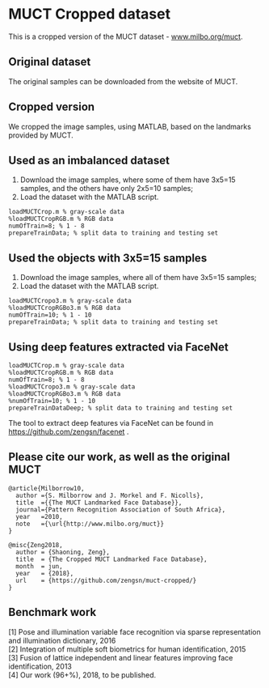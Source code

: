 # MUCT Cropped dataset

This is a cropped version of the MUCT dataset - www.milbo.org/muct.

## Original dataset

The original samples can be downloaded from the website of MUCT. 

## Cropped version

We cropped the image samples, using MATLAB, based on the landmarks provided by MUCT.

## Used as an imbalanced dataset

1. Download the image samples, where some of them have 3x5=15 samples, and the others have only 2x5=10 samples;
2. Load the dataset with the MATLAB script. 

```  
loadMUCTCrop.m % gray-scale data
%loadMUCTCropRGB.m % RGB data
numOfTrain=8; % 1 - 8 
prepareTrainData; % split data to training and testing set
```  

## Used the objects with 3x5=15 samples

1. Download the image samples, where all of them have 3x5=15 samples;
2. Load the dataset with the MATLAB script. 

```  
loadMUCTCropo3.m % gray-scale data
%loadMUCTCropRGBo3.m % RGB data
numOfTrain=10; % 1 - 10 
prepareTrainData; % split data to training and testing set
```  

## Using deep features extracted via FaceNet

```  
loadMUCTCrop.m % gray-scale data
%loadMUCTCropRGB.m % RGB data
numOfTrain=8; % 1 - 8 
%loadMUCTCropo3.m % gray-scale data
%loadMUCTCropRGBo3.m % RGB data
%numOfTrain=10; % 1 - 10 
prepareTrainDataDeep; % split data to training and testing set
```  

The tool to extract deep features via FaceNet can be found in https://github.com/zengsn/facenet .

## Please cite our work, as well as the original MUCT

```   
@article{Milborrow10,
  author ={S. Milborrow and J. Morkel and F. Nicolls},
  title  ={{The MUCT Landmarked Face Database}},
  journal={Pattern Recognition Association of South Africa},
  year   =2010,
  note   ={\url{http://www.milbo.org/muct}}
}

@misc{Zeng2018,
  author = {Shaoning, Zeng},
  title  = {The Cropped MUCT Landmarked Face Database},
  month  = jun,
  year   = {2018},
  url    = {https://github.com/zengsn/muct-cropped/}
}
```  

## Benchmark work

[1] Pose and illumination variable face recognition via sparse representation and illumination dictionary, 2016  
[2] Integration of multiple soft biometrics for human identification, 2015  
[3] Fusion of lattice independent and linear features improving face identification, 2013  
[4] Our work (96+%), 2018, to be published.   

